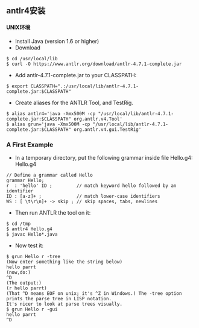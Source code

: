 
## antlr4安装

#### UNIX环境

* Install Java (version 1.6 or higher)
* Download
```
$ cd /usr/local/lib
$ curl -O https://www.antlr.org/download/antlr-4.7.1-complete.jar
```
* Add antlr-4.7.1-complete.jar to your CLASSPATH:
```$xslt
$ export CLASSPATH=".:/usr/local/lib/antlr-4.7.1-complete.jar:$CLASSPATH"
```
* Create aliases for the ANTLR Tool, and TestRig.
```$xslt
$ alias antlr4='java -Xmx500M -cp "/usr/local/lib/antlr-4.7.1-complete.jar:$CLASSPATH" org.antlr.v4.Tool'
$ alias grun='java -Xmx500M -cp "/usr/local/lib/antlr-4.7.1-complete.jar:$CLASSPATH" org.antlr.v4.gui.TestRig'
```

### A First Example

* In a temporary directory, put the following grammar inside file Hello.g4: Hello.g4
```$xslt
// Define a grammar called Hello
grammar Hello;
r  : 'hello' ID ;         // match keyword hello followed by an identifier
ID : [a-z]+ ;             // match lower-case identifiers
WS : [ \t\r\n]+ -> skip ; // skip spaces, tabs, newlines
```

* Then run ANTLR the tool on it:
```$xslt
$ cd /tmp
$ antlr4 Hello.g4
$ javac Hello*.java
```

* Now test it:
```$xslt
$ grun Hello r -tree
(Now enter something like the string below)
hello parrt
(now,do:)
^D
(The output:)
(r hello parrt)
(That ^D means EOF on unix; it's ^Z in Windows.) The -tree option prints the parse tree in LISP notation.
It's nicer to look at parse trees visually.
$ grun Hello r -gui
hello parrt
^D
```